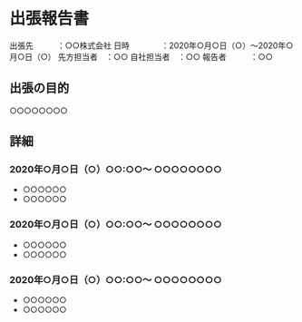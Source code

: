 # 出張報告書

出張先　　　：○○株式会社
日時　　　　：2020年○月○日（○）～2020年○月○日（○）
先方担当者　：○○
自社担当者　：○○
報告者　　　：○○


## 出張の目的

○○○○○○○○

## 詳細

### 2020年○月○日（○）○○:○○～ ○○○○○○○○

- ○○○○○○
- ○○○○○○

### 2020年○月○日（○）○○:○○～ ○○○○○○○○

- ○○○○○○
- ○○○○○○

### 2020年○月○日（○）○○:○○～ ○○○○○○○○

- ○○○○○○
- ○○○○○○